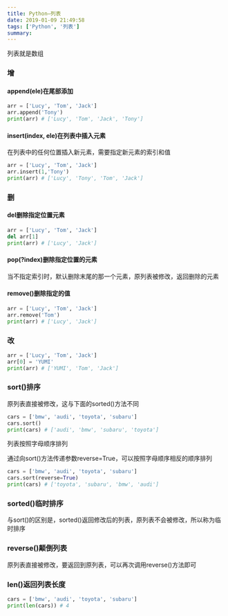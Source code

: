 ```yaml
---
title: Python—列表
date: 2019-01-09 21:49:58
tags: ['Python', '列表']
summary:
---
```

列表就是数组
### 增
#### append(ele)在尾部添加
```python
arr = ['Lucy', 'Tom', 'Jack']
arr.append('Tony')
print(arr) # ['Lucy', 'Tom', 'Jack', 'Tony']
```

#### insert(index, ele)在列表中插入元素
在列表中的任何位置插入新元素，需要指定新元素的索引和值
```python
arr = ['Lucy', 'Tom', 'Jack']
arr.insert(1,'Tony')
print(arr) # ['Lucy', 'Tony', 'Tom', 'Jack']
```

### 删
#### del删除指定位置元素
```python
arr = ['Lucy', 'Tom', 'Jack']
del arr[1]
print(arr) # ['Lucy', 'Jack']
```

#### pop(?index)删除指定位置的元素
当不指定索引时，默认删除末尾的那一个元素，原列表被修改，返回删除的元素

#### remove()删除指定的值
```python
arr = ['Lucy', 'Tom', 'Jack']
arr.remove('Tom')
print(arr) # ['Lucy', 'Jack']
```

### 改
```python
arr = ['Lucy', 'Tom', 'Jack']
arr[0] = 'YUMI'
print(arr) # ['YUMI', 'Tom', 'Jack']
```

### sort()排序
原列表直接被修改，这与下面的sorted()方法不同
```python
cars = ['bmw', 'audi', 'toyota', 'subaru']
cars.sort()
print(cars) # ['audi', 'bmw', 'subaru', 'toyota']
```
列表按照字母顺序排列

通过向sort()方法传递参数reverse=True，可以按照字母顺序相反的顺序排列
```python
cars = ['bmw', 'audi', 'toyota', 'subaru']
cars.sort(reverse=True)
print(cars) # ['toyota', 'subaru', 'bmw', 'audi']
```

### sorted()临时排序
与sort()的区别是，sorted()返回修改后的列表，原列表不会被修改，所以称为临时排序

### reverse()颠倒列表
原列表直接被修改，要返回到原列表，可以再次调用reverse()方法即可

### len()返回列表长度
```python
cars = ['bmw', 'audi', 'toyota', 'subaru']
print(len(cars)) # 4
```